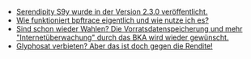 * [Serendipity S9y wurde in der Version 2.3.0 veröffentlicht.](https://blog.s9y.org/archives/284-Serendipity-2.3.0-released.html)
* [Wie funktioniert bpftrace eigentlich und wie nutze ich es?](https://opensource.com/article/19/8/introduction-bpftrace)
* [Sind schon wieder Wahlen? Die Vorratsdatenspeicherung und mehr "Internetüberwachung" durch das BKA wird wieder gewünscht.](https://blog.fefe.de/?ts=a3a76c3e)
* [Glyphosat verbieten? Aber das ist doch gegen die Rendite!](https://netzfrauen.org/2019/08/19/bayer-11/)
